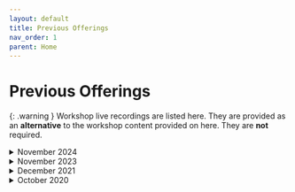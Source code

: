 ```yaml
---
layout: default
title: Previous Offerings
nav_order: 1
parent: Home
---
```


<!-- If you still want to provide access to old workshop recordings, this is the place! Full-length live workshop videos go here. -->
<!-- If you decide you don't need it, delete this page AND go to 'index.md', set has_children to false. -->

# Previous Offerings

{: .warning }
Workshop live recordings are listed here. They are provided as an **alternative** to the workshop content provided on here. They are **not** required.

<!-- ----------------------------------------------------------------- -->

<details markdown="1">
<summary>November 2024</summary> <!-- Change "Month Year" with the date of the recording ---> 
<iframe height="416" width="100%" allowfullscreen frameborder=0 src="https://echo360.ca/media/21c72365-3cc3-45c3-b013-a857cc24e4be/public"></iframe>
[View original here.](https://echo360.ca/media/21c72365-3cc3-45c3-b013-a857cc24e4be/public)

### Download data:  
- [demo.sav](data/demo.sav)
- [demo.txt](data/demo.txt)
- [demo.xlsx](data/demo.xlsx)

</details>

<!-- ----------------------------------------------------------------- -->

<details markdown="1">
<summary>November 2023</summary> <!-- Change "Month Year" with the date of the recording ---> 
<iframe height="416" width="100%" allowfullscreen frameborder=0 src="https://echo360.ca/media/51875be4-6aff-4d0b-bc91-32abe1b1d854/public"></iframe>
[View original here.](https://echo360.ca/media/51875be4-6aff-4d0b-bc91-32abe1b1d854/public)

### Download data:  
- [demo.sav](data/demo.sav)
- [demo.txt](data/demo.txt)
- [demo.xlsx](data/demo.xlsx)

</details>

<!-- ----------------------------------------------------------------- -->

<details markdown="1">
<summary>December 2021</summary> <!-- Change "Month Year" with the date of the recording ---> 
<iframe height="416" width="100%" allowfullscreen frameborder=0 src="https://echo360.ca/media/cdb3d78a-0097-41d5-907b-1849254c879f/public"></iframe>
[View original here.](https://echo360.ca/media/cdb3d78a-0097-41d5-907b-1849254c879f/public)

### Download data:  
- [demo.sav](data/demo.sav)
- [demo.txt](data/demo.txt)
- [demo.xlsx](data/demo.xlsx)

</details>

<!-- ----------------------------------------------------------------- -->

<details markdown="1">
<summary>October 2020</summary>
<iframe height="416" width="100%" allowfullscreen frameborder=0 src="https://echo360.ca/media/6a02fc27-7bee-4395-90b6-ad1a046ac437/public"></iframe>
[View original here.](https://echo360.ca/media/6a02fc27-7bee-4395-90b6-ad1a046ac437/public)

[Download data from \<odesi\>](http://odesi2.scholarsportal.info/webview/)  
<img src="assets/img/prevOfferings/offer1.png" alt="" width="75%" style="border: solid 2px black">

</details>